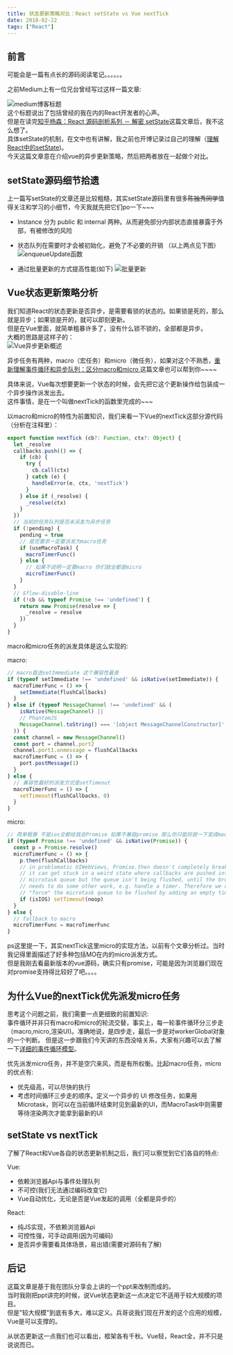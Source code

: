 ```yaml
---
title: 状态更新策略对比：React setState vs Vue nextTick
date: 2018-02-22
tags: ["React"]
---
```


## 前言
可能会是一篇有点长的源码阅读笔记。。。。。。      

之前Medium上有一位兄台曾经写过这样一篇文章:     

![medium博客标题](http://7xl4oh.com1.z0.glb.clouddn.com/1.png)   
这个标题说出了包括曾经的我在内的React开发者的心声。     
但是在读完[知乎杨森：React 源码剖析系列 － 解密 setState](https://zhuanlan.zhihu.com/p/20328570)这篇文章后，我不这么想了。    
具体setState的机制，在文中也有讲解，我之前也开博记录过自己的理解（[理解React中的setState](http://mieruko.cn/2017/09/25/setState/))。   
今天这篇文章意在介绍vue的异步更新策略，然后把两者放在一起做个对比。  


## setState源码细节拾遗
上一篇写setState的文章还是比较粗糙，其实setState源码里有很多~~陈独秀同学~~值得关注和学习的小细节，今天我就先把它们po一下~~~     
  
- Instance 分为 public 和 internal 两种。从而避免部分内部状态直接暴露于外部，有被修改的风险
- 状态队列在需要时才会被初始化，避免了不必要的开销
（以上两点见下图）     
![enqueueUpdate函数](http://7xl4oh.com1.z0.glb.clouddn.com/5.png)

- 通过批量更新的方式提高性能(如下)
![批量更新](http://7xl4oh.com1.z0.glb.clouddn.com/12.png)
  
<!-- more -->  
 
## Vue状态更新策略分析
我们知道React的状态更新是否异步，是需要看锁的状态的。如果锁是死的，那么就是异步；如果锁是开的，就可以即刻更新。     
但是在Vue里面，就简单粗暴许多了，没有什么锁不锁的，全部都是异步。     
大概的思路是这样子的：     
![Vue异步更新概述](http://7xl4oh.com1.z0.glb.clouddn.com/13.png)   
 
   
异步任务有两种，macro（宏任务）和micro（微任务），如果对这个不熟悉，[重新理解事件循环和异步队列：区分macro和micro
](http://mieruko.cn/2017/10/02/macro/)这篇文章也可以帮到你~~~~     

具体来说，Vue每次想要更新一个状态的时候，会先把它这个更新操作给包装成一个异步操作派发出去。  
这件事情，是在一个叫做nextTick的函数里完成的~~~   

以macro和micro的特性为前置知识，我们来看一下Vue的nextTick这部分源代码（分析在注释里）：  
 
```js
export function nextTick (cb?: Function, ctx?: Object) {
  let _resolve
  callbacks.push(() => {
    if (cb) {
      try {
        cb.call(ctx)
      } catch (e) {
        handleError(e, ctx, 'nextTick')
      }
    } else if (_resolve) {
      _resolve(ctx)
    }
  })
  // 当前的任务队列是否未派发为异步任务
  if (!pending) {
    pending = true
    // 是否要求一定要派发为macro任务
    if (useMacroTask) {
      macroTimerFunc()
    } else {
      // 如果不说明一定要macro 你们就全都是micro
      microTimerFunc()
    }
  }
  // $flow-disable-line
  if (!cb && typeof Promise !== 'undefined') {
    return new Promise(resolve => {
      _resolve = resolve
    })
  }
}
```

macro和micro任务的派发具体是这么实现的:     

macro:    
```js
// macro首选setImmediate 这个兼容性最差
if (typeof setImmediate !== 'undefined' && isNative(setImmediate)) {
  macroTimerFunc = () => {
    setImmediate(flushCallbacks)
  }
} else if (typeof MessageChannel !== 'undefined' && (
    isNative(MessageChannel) ||
    // PhantomJS
    MessageChannel.toString() === '[object MessageChannelConstructor]'
  )) {
  const channel = new MessageChannel()
  const port = channel.port2
  channel.port1.onmessage = flushCallbacks
  macroTimerFunc = () => {
    port.postMessage(1)
  }
} else {
  // 兼容性最好的派发方式是setTimeout
  macroTimerFunc = () => {
    setTimeout(flushCallbacks, 0)
  }
}
```

micro:
```js
// 简单粗暴 不是ios全都给我去Promise 如果不兼容promise 那么你只能将就一下变成macro了
if (typeof Promise !== 'undefined' && isNative(Promise)) {
  const p = Promise.resolve()
  microTimerFunc = () => {
    p.then(flushCallbacks)
    // in problematic UIWebViews, Promise.then doesn't completely break, but
    // it can get stuck in a weird state where callbacks are pushed into the
    // microtask queue but the queue isn't being flushed, until the browser
    // needs to do some other work, e.g. handle a timer. Therefore we can
    // "force" the microtask queue to be flushed by adding an empty timer.
    if (isIOS) setTimeout(noop)
  }
} else {
  // fallback to macro
  microTimerFunc = macroTimerFunc
}
```

ps这里提一下，其实nextTick这里micro的实现方法，以前有个文章分析过。当时我记得里面描述了好多种包括MO在内的micro派发方式。    
但是我刚去看最新版本的vue源码，确实只有promise，可能是因为浏览器们现在对promise支持得比较好了吧。。。。     
    
## 为什么Vue的nextTick优先派发micro任务
思考这个问题之前，我们需要一点更细致的前置知识:    
事件循环并非只有macro和micro的轮流交替，事实上，每一轮事件循环分三步走（macro,micro,渲染UI)。准确地说，是四步走，最后一步是对workerGlobal对象的一个判断。
但是这一步跟我们今天讲的东西没啥关系，大家有兴趣可以去了解一下[详细的事件循环模型](https://html.spec.whatwg.org/multipage/webappapis.html#event-loop-processing-model)。
    
优先派发micro任务，并不是空穴来风，而是有所权衡。比起macro任务，micro的优点有:     
  
- 优先级高，可以尽快的执行
- 考虑时间循环三步走的顺序。定义一个异步的 UI 修改任务，如果用Microtask，则可以在当前循环结束时见到最新的UI，而MacroTask中则需要等待渲染两次才能拿到最新的UI     
    
 
## setState vs nextTick
了解了React和Vue各自的状态更新机制之后，我们可以察觉到它们各自的特点:   
   
Vue:     
- 依赖浏览器Api与事件处理队列
- 不可控(我们无法通过编码改变它)
- Vue自动优化，无论是否是Vue发起的调用（全都是异步的）

React:
- 纯JS实现，不依赖浏览器Api
- 可控性强，可手动调用(因为可编码)
- 是否异步需要看具体场景，易出错(需要对源码有了解)    
    
## 后记
这篇文章是基于我在团队分享会上讲的一个ppt来改制而成的。   
当时我刚把ppt讲完的时候，说Vue状态更新这一点决定它不适用于较大规模的项目。    
但是"较大规模"到底有多大，难以定义。兵哥说我们现在开发的这个应用的规模，Vue是可以支撑的。    

从状态更新这一点我们也可以看出，框架各有千秋。Vue轻，React全，并不只是说说而已。     

